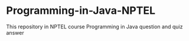 # Programming-in-Java-NPTEL
This repository in NPTEL course Programming in Java question and quiz answer
